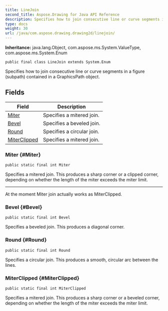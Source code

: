 ```yaml
---
title: LineJoin
second_title: Aspose.Drawing for Java API Reference
description: Specifies how to join consecutive line or curve segments in a figure subpath contained in a GraphicsPath object.
type: docs
weight: 30
url: /java/com.aspose.drawing.drawing2d/linejoin/
---
```

**Inheritance:**
java.lang.Object, com.aspose.ms.System.ValueType, com.aspose.ms.System.Enum
```
public final class LineJoin extends System.Enum
```

Specifies how to join consecutive line or curve segments in a figure (subpath) contained in a GraphicsPath object.
## Fields

| Field | Description |
| --- | --- |
| [Miter](#Miter) | Specifies a mitered join. |
| [Bevel](#Bevel) | Specifies a beveled join. |
| [Round](#Round) | Specifies a circular join. |
| [MiterClipped](#MiterClipped) | Specifies a mitered join. |
### Miter {#Miter}
```
public static final int Miter
```


Specifies a mitered join. This produces a sharp corner or a clipped corner, depending on whether the length of the miter exceeds the miter limit.

--------------------

At the moment Miter join actually works as MiterClipped.

### Bevel {#Bevel}
```
public static final int Bevel
```


Specifies a beveled join. This produces a diagonal corner.

### Round {#Round}
```
public static final int Round
```


Specifies a circular join. This produces a smooth, circular arc between the lines.

### MiterClipped {#MiterClipped}
```
public static final int MiterClipped
```


Specifies a mitered join. This produces a sharp corner or a beveled corner, depending on whether the length of the miter exceeds the miter limit.


